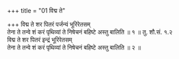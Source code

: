 +++
title = "01 विद्म ते"

+++
विद्म ते शर पितरं पर्जन्यं भूरिरेतसम्  
तेना ते तन्वे शं करं पृथिव्यां ते निषेचनं बहिष्टे अस्तु बालिति ॥ १ ॥ तु. शौ.सं. १.२  
विद्म ते शर पितरं इन्द्रं भूरिरेतसम्  
तेना ते तन्वे शं करं पृथिव्यां ते निषेचनं बहिष्टे अस्तु बालिति ॥ २ ॥